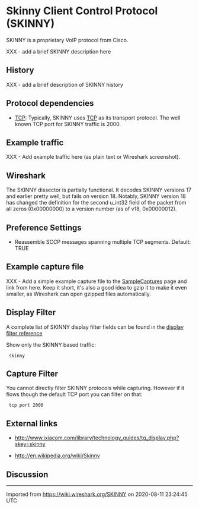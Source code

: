 # Skinny Client Control Protocol (SKINNY)

SKINNY is a proprietary VoIP protocol from Cisco.

XXX - add a brief SKINNY description here

## History

XXX - add a brief description of SKINNY history

## Protocol dependencies

  - [TCP](/TCP): Typically, SKINNY uses [TCP](/TCP) as its transport protocol. The well known TCP port for SKINNY traffic is 2000.

## Example traffic

XXX - Add example traffic here (as plain text or Wireshark screenshot).

## Wireshark

The SKINNY dissector is partially functional. It decodes SKINNY versions 17 and earlier pretty well, but fails on version 18. Notably, SKINNY version 18 has changed the definition for the second u\_int32 field of the packet from all zeros (0x00000000) to a version number (as of v18, 0x00000012).

## Preference Settings

  - Reassemble SCCP messages spanning multiple TCP segments. Default: TRUE

## Example capture file

XXX - Add a simple example capture file to the [SampleCaptures](/SampleCaptures) page and link from here. Keep it short, it's also a good idea to gzip it to make it even smaller, as Wireshark can open gzipped files automatically.

## Display Filter

A complete list of SKINNY display filter fields can be found in the [display filter reference](http://www.wireshark.org/docs/dfref/s/skinny.html)

Show only the SKINNY based traffic:

``` 
 skinny 
```

## Capture Filter

You cannot directly filter SKINNY protocols while capturing. However if it flows though the default TCP port you can filter on that:

``` 
 tcp port 2000 
```

## External links

  - <http://www.ixiacom.com/library/technology_guides/tg_display.php?skey=skinny>

  - <http://en.wikipedia.org/wiki/Skinny>

## Discussion

---

Imported from https://wiki.wireshark.org/SKINNY on 2020-08-11 23:24:45 UTC
